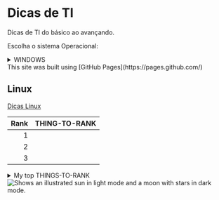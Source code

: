 # Dicas de TI
Dicas de TI do básico ao avançando.

Escolha o sistema Operacional:

<details>
	<summary>
		WINDOWS
	</summary>

	<a href="/Windows/DicasWindows.md">oi</a>
	This site was built using [GitHub Pages](https://pages.github.com/)
</details>
This site was built using [GitHub Pages](https://pages.github.com/)

## Linux
[Dicas Linux](/Windows/DicasWindows.md)


| Rank | THING-TO-RANK |
|-----:|---------------|
|     1|               |
|     2|               |
|     3|               |

<details>
<summary>My top THINGS-TO-RANK</summary>

>YOUR TABLE

| Rank | THING-TO-RANK |
|-----:|---------------|
|     1|               |
|     2|               |
|     3|               |

</details>


<picture>
  <source media="(prefers-color-scheme: dark)" srcset="https://user-images.githubusercontent.com/25423296/163456776-7f95b81a-f1ed-45f7-b7ab-8fa810d529fa.png">
  <source media="(prefers-color-scheme: light)" srcset="https://user-images.githubusercontent.com/25423296/163456779-a8556205-d0a5-45e2-ac17-42d089e3c3f8.png">
  <img alt="Shows an illustrated sun in light mode and a moon with stars in dark mode." src="https://user-images.githubusercontent.com/25423296/163456779-a8556205-d0a5-45e2-ac17-42d089e3c3f8.png">
</picture>


